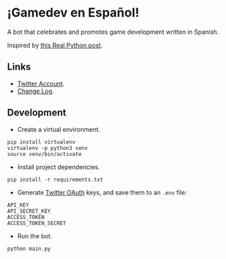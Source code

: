# ¡Gamedev en Español!

A bot that celebrates and promotes game development written in Spanish.

Inspired by [this Real Python post](https://realpython.com/twitter-bot-python-tweepy).

## Links

- [Twitter Account](https://twitter.com/EsGamedevBot).
- [Change Log](CHANGELOG.md).

## Development

- Create a virtual environment.

```shell
pip install virtualenv
virtualenv -p python3 venv
source venv/bin/activate
```

- Install project dependencies.

```shell
pip install -r requirements.txt
```

- Generate [Twitter OAuth](https://developer.twitter.com/en/docs/basics/authentication/overview) keys, and save them to an `.env` file:

```shell
API_KEY
API_SECRET_KEY
ACCESS_TOKEN
ACCESS_TOKEN_SECRET
```

- Run the bot.

```shell
python main.py
```

